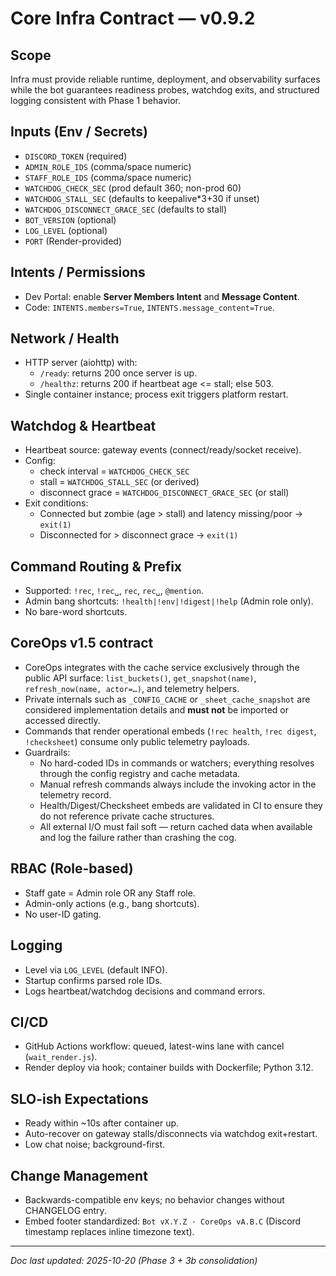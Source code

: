 # Core Infra Contract — v0.9.2

## Scope
Infra must provide reliable runtime, deployment, and observability surfaces while the bot guarantees readiness probes, watchdog
exits, and structured logging consistent with Phase 1 behavior.

## Inputs (Env / Secrets)
- `DISCORD_TOKEN` (required)
- `ADMIN_ROLE_IDS` (comma/space numeric)
- `STAFF_ROLE_IDS` (comma/space numeric)
- `WATCHDOG_CHECK_SEC` (prod default 360; non-prod 60)
- `WATCHDOG_STALL_SEC` (defaults to keepalive*3+30 if unset)
- `WATCHDOG_DISCONNECT_GRACE_SEC` (defaults to stall)
- `BOT_VERSION` (optional)
- `LOG_LEVEL` (optional)
- `PORT` (Render-provided)

## Intents / Permissions
- Dev Portal: enable **Server Members Intent** and **Message Content**.
- Code: `INTENTS.members=True`, `INTENTS.message_content=True`.

## Network / Health
- HTTP server (aiohttp) with:
  - `/ready`: returns 200 once server is up.
  - `/healthz`: returns 200 if heartbeat age <= stall; else 503.
- Single container instance; process exit triggers platform restart.

## Watchdog & Heartbeat
- Heartbeat source: gateway events (connect/ready/socket receive).
- Config:
  - check interval = `WATCHDOG_CHECK_SEC`
  - stall = `WATCHDOG_STALL_SEC` (or derived)
  - disconnect grace = `WATCHDOG_DISCONNECT_GRACE_SEC` (or stall)
- Exit conditions:
  - Connected but zombie (age > stall) and latency missing/poor → `exit(1)`
  - Disconnected for > disconnect grace → `exit(1)`

## Command Routing & Prefix
- Supported: `!rec`, `!rec␣`, `rec`, `rec␣`, `@mention`.
- Admin bang shortcuts: `!health|!env|!digest|!help` (Admin role only).
- No bare-word shortcuts.

## CoreOps v1.5 contract
- CoreOps integrates with the cache service exclusively through the public API surface:
  `list_buckets()`, `get_snapshot(name)`, `refresh_now(name, actor=…)`, and telemetry helpers.
- Private internals such as `_CONFIG_CACHE` or `_sheet_cache_snapshot` are considered
  implementation details and **must not** be imported or accessed directly.
- Commands that render operational embeds (`!rec health`, `!rec digest`, `!checksheet`)
  consume only public telemetry payloads.
- Guardrails:
  - No hard-coded IDs in commands or watchers; everything resolves through the config
    registry and cache metadata.
  - Manual refresh commands always include the invoking actor in the telemetry record.
  - Health/Digest/Checksheet embeds are validated in CI to ensure they do not reference
    private cache structures.
  - All external I/O must fail soft — return cached data when available and log the
    failure rather than crashing the cog.

## RBAC (Role-based)
- Staff gate = Admin role OR any Staff role.
- Admin-only actions (e.g., bang shortcuts).
- No user-ID gating.

## Logging
- Level via `LOG_LEVEL` (default INFO).
- Startup confirms parsed role IDs.
- Logs heartbeat/watchdog decisions and command errors.

## CI/CD
- GitHub Actions workflow: queued, latest-wins lane with cancel (`wait_render.js`).
- Render deploy via hook; container builds with Dockerfile; Python 3.12.

## SLO-ish Expectations
- Ready within ~10s after container up.
- Auto-recover on gateway stalls/disconnects via watchdog exit+restart.
- Low chat noise; background-first.

## Change Management
- Backwards-compatible env keys; no behavior changes without CHANGELOG entry.
- Embed footer standardized: `Bot vX.Y.Z · CoreOps vA.B.C` (Discord timestamp replaces
  inline timezone text).

---

_Doc last updated: 2025-10-20 (Phase 3 + 3b consolidation)_
